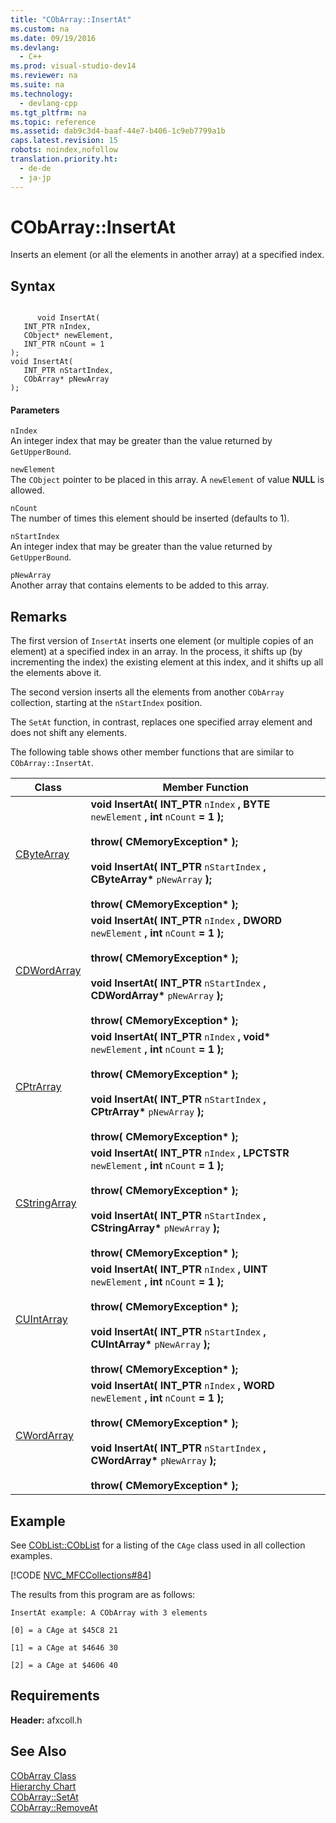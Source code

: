 ```yaml
---
title: "CObArray::InsertAt"
ms.custom: na
ms.date: 09/19/2016
ms.devlang: 
  - C++
ms.prod: visual-studio-dev14
ms.reviewer: na
ms.suite: na
ms.technology: 
  - devlang-cpp
ms.tgt_pltfrm: na
ms.topic: reference
ms.assetid: dab9c3d4-baaf-44e7-b406-1c9eb7799a1b
caps.latest.revision: 15
robots: noindex,nofollow
translation.priority.ht: 
  - de-de
  - ja-jp
---
```

# CObArray::InsertAt
Inserts an element (or all the elements in another array) at a specified index.  
  
## Syntax  
  
```  
  
      void InsertAt(  
   INT_PTR nIndex,  
   CObject* newElement,  
   INT_PTR nCount = 1   
);  
void InsertAt(  
   INT_PTR nStartIndex,  
   CObArray* pNewArray   
);  
```  
  
#### Parameters  
 `nIndex`  
 An integer index that may be greater than the value returned by `GetUpperBound`.  
  
 `newElement`  
 The `CObject` pointer to be placed in this array. A `newElement` of value **NULL** is allowed.  
  
 `nCount`  
 The number of times this element should be inserted (defaults to 1).  
  
 `nStartIndex`  
 An integer index that may be greater than the value returned by `GetUpperBound`.  
  
 `pNewArray`  
 Another array that contains elements to be added to this array.  
  
## Remarks  
 The first version of `InsertAt` inserts one element (or multiple copies of an element) at a specified index in an array. In the process, it shifts up (by incrementing the index) the existing element at this index, and it shifts up all the elements above it.  
  
 The second version inserts all the elements from another `CObArray` collection, starting at the `nStartIndex` position.  
  
 The `SetAt` function, in contrast, replaces one specified array element and does not shift any elements.  
  
 The following table shows other member functions that are similar to `CObArray::InsertAt`.  
  
|Class|Member Function|  
|-----------|---------------------|  
|[CByteArray](../vs140/CByteArray-Class.md)|**void InsertAt( INT_PTR**  `nIndex` **, BYTE**  `newElement` **, int**  `nCount` **= 1 );**<br /><br /> **throw( CMemoryException\* );**<br /><br /> **void InsertAt( INT_PTR**  `nStartIndex` **, CByteArray\***  `pNewArray`  **);**<br /><br /> **throw( CMemoryException\* );**|  
|[CDWordArray](../vs140/CDWordArray-Class.md)|**void InsertAt( INT_PTR**  `nIndex` **, DWORD**  `newElement` **, int**  `nCount` **= 1 );**<br /><br /> **throw( CMemoryException\* );**<br /><br /> **void InsertAt( INT_PTR**  `nStartIndex` **, CDWordArray\***  `pNewArray`  **);**<br /><br /> **throw( CMemoryException\* );**|  
|[CPtrArray](../vs140/CPtrArray-Class.md)|**void InsertAt( INT_PTR**  `nIndex` **, void\***  `newElement` **, int**  `nCount` **= 1 );**<br /><br /> **throw( CMemoryException\* );**<br /><br /> **void InsertAt( INT_PTR**  `nStartIndex` **, CPtrArray\***  `pNewArray`  **);**<br /><br /> **throw( CMemoryException\* );**|  
|[CStringArray](../vs140/CStringArray-Class.md)|**void InsertAt( INT_PTR**  `nIndex` **, LPCTSTR**  `newElement` **, int**  `nCount` **= 1 );**<br /><br /> **throw( CMemoryException\* );**<br /><br /> **void InsertAt( INT_PTR**  `nStartIndex` **, CStringArray\***  `pNewArray`  **);**<br /><br /> **throw( CMemoryException\* );**|  
|[CUIntArray](../vs140/CUIntArray-Class.md)|**void InsertAt( INT_PTR**  `nIndex` **, UINT**  `newElement` **, int**  `nCount` **= 1 );**<br /><br /> **throw( CMemoryException\* );**<br /><br /> **void InsertAt( INT_PTR**  `nStartIndex` **, CUIntArray\***  `pNewArray`  **);**<br /><br /> **throw( CMemoryException\* );**|  
|[CWordArray](../vs140/CWordArray-Class.md)|**void InsertAt( INT_PTR**  `nIndex` **, WORD**  `newElement` **, int**  `nCount` **= 1 );**<br /><br /> **throw( CMemoryException\* );**<br /><br /> **void InsertAt( INT_PTR**  `nStartIndex` **, CWordArray\***  `pNewArray`  **);**<br /><br /> **throw( CMemoryException\* );**|  
  
## Example  
 See [CObList::CObList](../vs140/CObList--CObList.md) for a listing of the `CAge` class used in all collection examples.  
  
 [!CODE [NVC_MFCCollections#84](../CodeSnippet/VS_Snippets_Cpp/NVC_MFCCollections#84)]  
  
 The results from this program are as follows:  
  
 `InsertAt example: A CObArray with 3 elements`  
  
 `[0] = a CAge at $45C8 21`  
  
 `[1] = a CAge at $4646 30`  
  
 `[2] = a CAge at $4606 40`  
  
## Requirements  
 **Header:** afxcoll.h  
  
## See Also  
 [CObArray Class](../vs140/CObArray-Class.md)   
 [Hierarchy Chart](../vs140/Hierarchy-Chart.md)   
 [CObArray::SetAt](../vs140/CObArray--SetAt.md)   
 [CObArray::RemoveAt](../vs140/CObArray--RemoveAt.md)